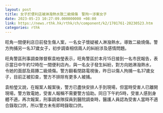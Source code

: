 ```yaml
---
layout: post
title: 女子於便利店被淋潑熱水致二級燒傷　警拘一涉案女子
date: 2023-05-23 10:27:09.000000000 +08:00
link: https://news.rthk.hk/rthk/ch/component/k2/1701761-20230523.htm
categories: rthk
---
```


旺角一間便利店日前發生傷人案，一名女子懷疑被人淋潑熱水，導致二級燒傷。警方拘捕另一名37歲女子，初步調查相信兩人的糾紛涉及感情問題。

旺角警區刑事調查隊督察袁柏瑩表示，旺角警區於本月15日接到一名市民報告，表示當日中午約12時在一間便利店內，與一名女子發生糾紛，對方向她淋潑熱水，令她的面部及肩膞二級燒傷。警方翻看閉路電視後，昨日以傷人拘捕一名37歲女子，目前正被扣查，警方不排除有更多人被捕。

袁柏瑩又說，在報案人報案後，警方已盡快安排人手到現場，但當時受害人已離開現場，警方致電她，受害人報稱不需要警方協助。同日下午約5時，受害人感到身體不適，再次報案，刑事調查隊探員到醫院調查時，醫護人員認為受害人當時不適合錄取口供，所以警方未有即時錄取口供。
